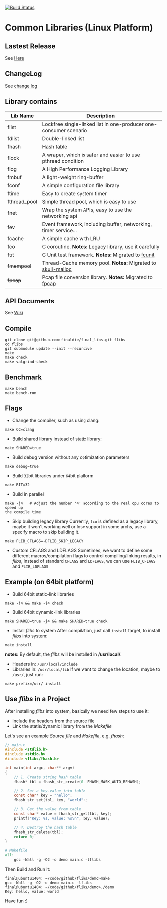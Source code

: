 [![Build Status](https://travis-ci.org/finaldie/final_libs.svg?branch=0.9)](https://travis-ci.org/finaldie/final_libs)

Common Libraries (Linux Platform)
=========================================

## Lastest Release
See [Here][1]

## ChangeLog
See [change log](ChangeLog.md)

## Library contains
Lib Name | Description |
---------|-------------|
flist    | Lockfree single-linked list in one-producer one-consumer scenario |
fdlist   | Double-linked list |
fhash    | Hash table |
flock    | A wraper, which is safer and easier to use pthread condition |
flog     | A High Performance Logging Library |
fmbuf    | A light-weight ring-buffer |
fconf    | A simple configuration file library |
ftime    | Easy to create system timer |
fthread_pool | Simple thread pool, which is easy to use |
fnet     | Wrap the system APIs, easy to use the networking api |
fev      | Event framework, including buffer, networking, timer service... |
fcache   | A simple cache with LRU |
fco      | C coroutine. **Notes:** Legacy library, use it carefully |
~~fut~~  | C Unit test framework. **Notes:** Migrated to [fcunit][4] |
~~fmempool~~ | Thread-Cache memory pool. **Notes:** Migrated to [skull-malloc][2] |
~~fpcap~~| Pcap file conversion library. **Notes:** Migrated to [fpcap][3] |

## API Documents
See [Wiki][1]

## Compile
```console
git clone git@github.com:finaldie/final_libs.git flibs
cd flibs
git submodule update --init --recursive
make
make check
make valgrind-check
```

## Benchmark
```console
make bench
make bench-run
```

## Flags
* Change the compiler, such as using clang:
```console
make CC=clang
```
* Build shared library instead of static library:
```console
make SHARED=true
```
* Build debug version without any optimization parameters
```console
make debug=true
```
* Build `32`bit libraries under `64`bit platform
```console
make BIT=32
```
* Build in parallel
```console
make -j4   # Adjust the number '4' according to the real cpu cores to speed up
the compile time
```
* Skip building legacy library
Currently, `fco` is defined as a legacy library, maybe it won't working well or
lose support in some archs, use a specify macro to skip building it.
```console
make FLIB_CFLAGS=-DFLIB_SKIP_LEGACY
```
* Custom CFLAGS and LDFLAGS
Sometimes, we want to define some different macros/compilation flags to control
compiling/linking results, in _flibs_, instead of standard `CFLAGS` and
`LDFLAGS`, we can use `FLIB_CFLAGS` and `FLIB_LDFLAGS`

## Example (on 64bit platform)
* Build 64bit static-link libraries
```console
make -j4 && make -j4 check
```
* Build 64bit dynamic-link libraries
```console
make SHARED=true -j4 && make SHARED=true check
```
* Install _flibs_ to system
After compilation, just call `install` target, to install _flibs_ into system:
```console
make install
```
**notes:** By default, the _flibs_ will be installed in **/usr/local/**:
 * Headers in: `/usr/local/include`
 * Libraries in: `/usr/local/lib`
If we want to change the location, maybe to `/usr/`, just run:
```console
make prefix=/usr/ install
```

## Use _flibs_ in a Project
After installing _flibs_ into system, basically we need few steps to use it:
 * Include the headers from the source file
 * Link the statis/dynamic library from the _Makefile_

Let's see an example _Source file_ and _Makefile_, e.g. _fhash_:
```c
// main.c
#include <stdlib.h>
#include <stdio.h>
#include <flibs/fhash.h>

int main(int argc, char** argv)
{
    // 1. Create string hash table
    fhash* tbl = fhash_str_create(0, FHASH_MASK_AUTO_REHASH);

    // 2. Set a key-value into table
    const char* key = "hello";
    fhash_str_set(tbl, key, "world");

    // 3. Get the value from table
    const char* value = fhash_str_get(tbl, key);
    printf("Key: %s, value: %s\n", key, value);

    // 4. Destroy the hash table
    fhash_str_delete(tbl);
    return 0;
}
```
```makefile
# Makefile
all:
	gcc -Wall -g -O2 -o demo main.c -lflibs
```

Then Build and Run it:
```console
final@ubuntu1404: ~/code/github/flibs/demo>make
gcc -Wall -g -O2 -o demo main.c -lflibs
final@ubuntu1404: ~/code/github/flibs/demo>./demo
Key: hello, value: world
```

Have fun :)

[1]: https://github.com/finaldie/final_libs/wiki
[2]: https://github.com/finaldie/skull-malloc
[3]: https://github.com/finaldie/fpcap
[4]: https://github.com/finaldie/fcunit
